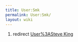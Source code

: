 ```yaml
---
title: User:Smk
permalink: User:Smk/
layout: wiki
---
```


1.  redirect [User%3ASteve King](User%3ASteve_King "wikilink")

